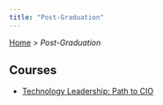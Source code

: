```yaml
---
title: "Post-Graduation"
---
```


[Home](../index.md) > _Post-Graduation_

## Courses

- [Technology Leadership: Path to CIO](CIO/index.md)
